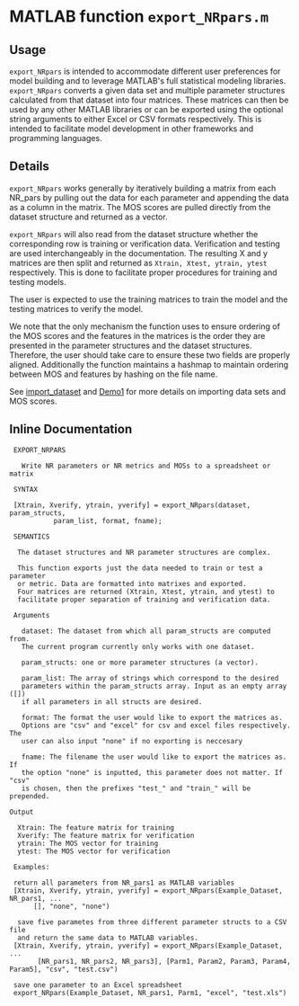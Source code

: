 # MATLAB function `export_NRpars.m`

## Usage

`export_NRpars` is intended to accommodate different user preferences for model building and to leverage MATLAB's full statistical modeling libraries. `export_NRpars` converts a given data set and multiple parameter structures calculated from that dataset into four matrices. These matrices can then be used by any other MATLAB libraries or can be exported using the optional string arguments to either Excel or CSV formats respectively. This is intended
to facilitate model development in other frameworks and programming languages.


## Details

`export_NRpars` works generally by iteratively building a matrix from each NR_pars by pulling
out the data for each parameter and appending the data as a column in the matrix. The MOS scores are pulled 
directly from the dataset structure and returned as a vector. 

`export_NRpars` will also read from the dataset structure whether the corresponding row is training or verification
data. Verification and testing are used interchangeably in the documentation. The resulting X and y matrices are then split and returned as `Xtrain, Xtest, ytrain, ytest` respectively. This is done to facilitate proper procedures for training and testing models. 

The user is expected to use the training matrices to train the model and the testing matrices to verify the model.

We note that the only mechanism the function uses to ensure ordering of the MOS scores and the features in the matrices is the order they are presented in the parameter structures and the dataset structures. Therefore, the user should take care to ensure these two fields are properly aligned. Additionally the function maintains a hashmap to maintain ordering between MOS and features by hashing on the file name.

See [import_dataset](ImportDataset.md) and [Demo1](Demo1.md) for more details on importing data sets and MOS scores.

## Inline Documentation

```text
 EXPORT_NRPARS

   Write NR parameters or NR metrics and MOSs to a spreadsheet or matrix

 SYNTAX

 [Xtrain, Xverify, ytrain, yverify] = export_NRpars(dataset, param_structs,
           param_list, format, fname);
 
 SEMANTICS

  The dataset structures and NR parameter structures are complex.
   
  This function exports just the data needed to train or test a parameter
  or metric. Data are formatted into matrixes and exported.
  Four matrices are returned (Xtrain, Xtest, ytrain, and ytest) to
  facilitate proper separation of training and verification data.

 Arguments

   dataset: The dataset from which all param_structs are computed from.
   The current program currently only works with one dataset. 

   param_structs: one or more parameter structures (a vector).

   param_list: The array of strings which correspond to the desired
   parameters within the param_structs array. Input as an empty array ([])
   if all parameters in all structs are desired.

   format: The format the user would like to export the matrices as.
   Options are "csv" and "excel" for csv and excel files respectively. The
   user can also input "none" if no exporting is neccesary

   fname: The filename the user would like to export the matrices as. If
   the option "none" is inputted, this parameter does not matter. If "csv"
   is chosen, then the prefixes "test_" and "train_" will be prepended. 

Output

  Xtrain: The feature matrix for training
  Xverify: The feature matrix for verification
  ytrain: The MOS vector for training
  ytest: The MOS vector for verification
   
 Examples:

 return all parameters from NR_pars1 as MATLAB variables
 [Xtrain, Xverify, ytrain, yverify] = export_NRpars(Example_Dataset, NR_pars1, ...
      [], "none", "none")

  save five parametes from three different parameter structs to a CSV file
  and return the same data to MATLAB variables.
 [Xtrain, Xverify, ytrain, yverify] = export_NRpars(Example_Dataset, ...
       [NR_pars1, NR_pars2, NR_pars3], [Parm1, Param2, Param3, Param4, Param5], "csv", "test.csv")

 save one parameter to an Excel spreadsheet
 export_NRpars(Example_Dataset, NR_pars1, Parm1, "excel", "test.xls")

```
